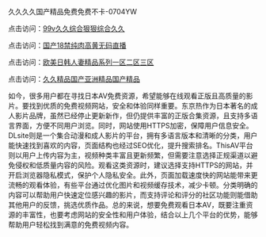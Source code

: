 久久久久国产精品免费免费不卡-0704YW

点击访问：<a href="https://gfd-5xg.pages.dev/">99v久久综合狠狠综合久久</a>

点击访问：<a href="https://fdhf-454.pages.dev/">国产18禁纯肉高黄无码直播</a>

点击访问：<a href="https://bered.pages.dev/">欧美日韩人妻精品系列一区二区三区</a>

点击访问：<a href="https://rtj-3zo.pages.dev/">久久精品国产亚洲精品国产精品</a>

如今，很多用户都在寻找日本AV免费资源，希望能够在线观看正版且高质量的影片。要找到优质的免费视频网站，安全和体验同样重要。东京热作为日本著名的成人影片品牌，虽然已经停止更新新作，但仍提供丰富的正版合集资源，且支持多语言界面，方便不同用户浏览。同时，网站使用HTTPS加密，保障用户信息安全。DLsite则是一个集合动漫和成人影片的平台，拥有多语言版本和清晰的分类，用户能快速找到喜欢的内容，页面结构也经过SEO优化，提升搜索排名。ThisAV平台则以用户上传内容为主，视频种类丰富且更新频繁，但需要注意选择正规渠道以避免侵权和低质量内容的风险。观看这类资源时，建议选择支持HTTPS的网站，并开启浏览器隐私模式，保护个人隐私安全。此外，页面加载速度快的网站能带来更流畅的观看体验，有些平台通过优化图片和视频缓存技术，减少卡顿。分类明确的内容可以帮助用户快速定位感兴趣的影片，而支持评论和评分的社区功能则能借助其他用户的反馈，挑选优质作品。总的来说，想要免费观看日本AV，既要注重资源的丰富性，也要考虑网站的安全性和用户体验，结合以上几个平台的优势，能够帮助用户轻松找到满意的免费视频内容。

<span style="display:none;">[Canonical link](）</span>
